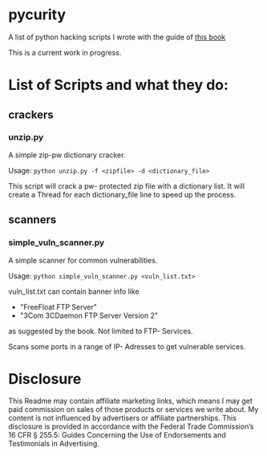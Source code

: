 # pycurity
A list of python hacking scripts I wrote with the guide of [this book](http://amzn.to/2iaG8t6)

This is a current work in progress.

# List of Scripts and what they do:
## crackers
### unzip.py
A simple zip-pw dictionary cracker.

Usage:
`
python unzip.py -f <zipfile> -d <dictionary_file>
`

This script will crack a pw- protected zip file with a dictionary list. It will create a Thread for each dictionary_file line to speed up the process.

## scanners
### simple\_vuln_scanner.py
A simple scanner for common vulnerabilities.

Usage: 
`
python simple_vuln_scanner.py <vuln_list.txt>
`

vuln_list.txt can contain banner info like
- "FreeFloat FTP Server"
- "3Com 3CDaemon FTP Server Version 2"

as suggested by the book. Not limited to FTP- Services.

Scans some ports in a range of IP- Adresses to get vulnerable services.


# Disclosure
This Readme may contain affiliate marketing links, which means I may get paid commission on sales of those products or services we write about. My content is not influenced by advertisers or affiliate partnerships. This disclosure is provided in accordance with the Federal Trade Commission’s 16 CFR § 255.5: Guides Concerning the Use of Endorsements and Testimonials in Advertising.
